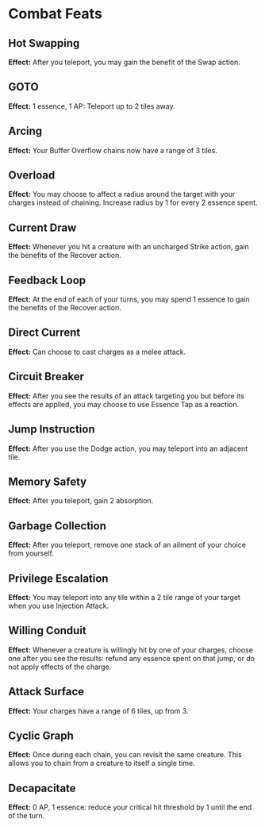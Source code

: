 # Combat Feats

## Hot Swapping

**Effect:** After you teleport, you may gain the benefit of the Swap action.

## GOTO

**Effect:** 1 essence, 1 AP: Teleport up to 2 tiles away.

## Arcing

**Effect:** Your Buffer Overflow chains now have a range of 3 tiles.

## Overload

**Effect:** You may choose to affect a radius around the target with your charges instead of chaining. Increase radius by 1 for every 2 essence spent.

## Current Draw

**Effect:** Whenever you hit a creature with an uncharged Strike action, gain the benefits of the Recover action.

## Feedback Loop

**Effect:** At the end of each of your turns, you may spend 1 essence to gain the benefits of the Recover action.

## Direct Current

**Effect:** Can choose to cast charges as a melee attack.

## Circuit Breaker

**Effect:** After you see the results of an attack targeting you but before its effects are applied, you may choose to use Essence Tap as a reaction.

## Jump Instruction

**Effect:** After you use the Dodge action, you may teleport into an adjacent tile.

## Memory Safety

**Effect:** After you teleport, gain 2 absorption.

## Garbage Collection

**Effect:** After you teleport, remove one stack of an ailment of your choice from yourself.

## Privilege Escalation

**Effect:** You may teleport into any tile within a 2 tile range of your target when you use Injection Attack.

## Willing Conduit

**Effect:** Whenever a creature is willingly hit by one of your charges, choose one after you see the results: refund any essence spent on that jump, or do not apply effects of the charge.

## Attack Surface

**Effect:** Your charges have a range of 6 tiles, up from 3.

## Cyclic Graph

**Effect:** Once during each chain, you can revisit the same creature. This allows you to chain from a creature to itself a single time.

## Decapacitate

**Effect:** 0 AP, 1 essence: reduce your critical hit threshold by 1 until the end of the turn.
